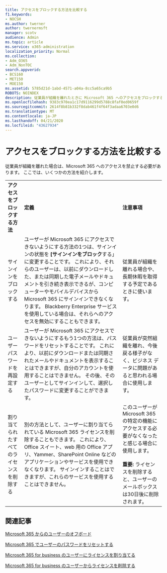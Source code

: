 ```yaml
---
title: アクセスをブロックする方法を比較する
f1.keywords:
- NOCSH
ms.author: twerner
author: twernermsft
manager: scotv
audience: Admin
ms.topic: article
ms.service: o365-administration
localization_priority: Normal
ms.collection:
- Adm_O365
- Adm_NonTOC
search.appverid:
- BCS160
- MET150
- MOE150
ms.assetid: 5785d21d-1abd-4571-a04a-8cc5a65ca9b5
ROBOTS: NOINDEX
description: 従業員が組織を離れたときに Microsoft 365 へのアクセスをブロックする方法について説明します。
ms.openlocfilehash: 9383c970ea1c17d9116299d5788c8faf0ed0659f
ms.sourcegitcommit: 2614f8b81b332f8dab461f4f64f3adaa6703e0d6
ms.translationtype: MT
ms.contentlocale: ja-JP
ms.lasthandoff: 04/21/2020
ms.locfileid: "43627934"
---
```

# <a name="compare-ways-to-block-access"></a>アクセスをブロックする方法を比較する

従業員が組織を離れた場合は、Microsoft 365 へのアクセスを禁止する必要があります。 ここでは、いくつかの方法を紹介します。
  
||||
|:-----|:-----|:-----|
|**アクセスをブロックする方法** <br/> |**定義** <br/> |**注意事項** <br/> |
|サインインをブロックする  <br/> |ユーザーが Microsoft 365 にアクセスできないようにする方法の1つは、サインインの状態を **[サインインをブロック**する」に変更することです。 これにより、それらのユーザーは、以前にダウンロードした、または同期した電子メールやドキュメントを引き続き表示できるが、コンピューターやモバイルデバイスから Microsoft 365 にサインインできなくなります。 Blackberry Enterprise サービスを使用している場合は、それらへのアクセスを無効にすることもできます。  <br/> |従業員が組織を離れる場合や、長期休暇を取得する予定であるときに使います。  <br/> |
|ユーザー パスワードを再設定する  <br/> |ユーザーが Microsoft 365 にアクセスできないようにするもう1つの方法は、パスワードをリセットすることです。 これにより、以前にダウンロードまたは同期されたメールやドキュメントを表示することはできますが、自分のアカウントを使用することはできません。 その後、そのユーザーとしてサインインして、選択したパスワードに変更することができます。  <br/> |従業員が突然組織を離れ、今後戻る様子がなく、ビジネス データに問題があると思われる場合に使用します。  <br/> |
|割り当てられたすべてのライセンスを削除する  <br/> |別の方法として、ユーザーに割り当てられている Microsoft 365 ライセンスを削除することもできます。 これにより、Office スイート、web 用の Office アプリ、Yammer、SharePoint Online などのアプリケーションやサービスを使用できなくなります。 サインインすることはできますが、これらのサービスを使用することはできません。  <br/> |このユーザーが Microsoft 365 の特定の機能にアクセスする必要がなくなったと感じる場合に使用します。  <br/> <br> **重要:** ライセンスを削除すると、ユーザーのメールボックスは30日後に削除されます。
   
## <a name="related-articles"></a>関連記事

[Microsoft 365 からのユーザーのオフボード](../add-users/remove-former-employee.md)
    
[Microsoft 365 でユーザーのパスワードをリセットする](../add-users/reset-passwords.md)
    
[Microsoft 365 for business のユーザーにライセンスを割り当てる](../manage/assign-licenses-to-users.md)
    
[Microsoft 365 for business のユーザーからライセンスを削除する](../manage/remove-licenses-from-users.md)
    

